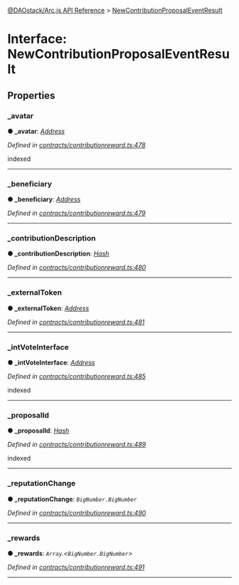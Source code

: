 [@DAOstack/Arc.js API Reference](../README.md) > [NewContributionProposalEventResult](../interfaces/newcontributionproposaleventresult.md)



# Interface: NewContributionProposalEventResult


## Properties
<a id="_avatar"></a>

###  _avatar

**●  _avatar**:  *[Address](../#address)* 

*Defined in [contracts/contributionreward.ts:478](https://github.com/daostack/arc.js/blob/0fff6d4/lib/contracts/contributionreward.ts#L478)*



indexed




___

<a id="_beneficiary"></a>

###  _beneficiary

**●  _beneficiary**:  *[Address](../#address)* 

*Defined in [contracts/contributionreward.ts:479](https://github.com/daostack/arc.js/blob/0fff6d4/lib/contracts/contributionreward.ts#L479)*





___

<a id="_contributiondescription"></a>

###  _contributionDescription

**●  _contributionDescription**:  *[Hash](../#hash)* 

*Defined in [contracts/contributionreward.ts:480](https://github.com/daostack/arc.js/blob/0fff6d4/lib/contracts/contributionreward.ts#L480)*





___

<a id="_externaltoken"></a>

###  _externalToken

**●  _externalToken**:  *[Address](../#address)* 

*Defined in [contracts/contributionreward.ts:481](https://github.com/daostack/arc.js/blob/0fff6d4/lib/contracts/contributionreward.ts#L481)*





___

<a id="_intvoteinterface"></a>

###  _intVoteInterface

**●  _intVoteInterface**:  *[Address](../#address)* 

*Defined in [contracts/contributionreward.ts:485](https://github.com/daostack/arc.js/blob/0fff6d4/lib/contracts/contributionreward.ts#L485)*



indexed




___

<a id="_proposalid"></a>

###  _proposalId

**●  _proposalId**:  *[Hash](../#hash)* 

*Defined in [contracts/contributionreward.ts:489](https://github.com/daostack/arc.js/blob/0fff6d4/lib/contracts/contributionreward.ts#L489)*



indexed




___

<a id="_reputationchange"></a>

###  _reputationChange

**●  _reputationChange**:  *`BigNumber.BigNumber`* 

*Defined in [contracts/contributionreward.ts:490](https://github.com/daostack/arc.js/blob/0fff6d4/lib/contracts/contributionreward.ts#L490)*





___

<a id="_rewards"></a>

###  _rewards

**●  _rewards**:  *`Array`.<`BigNumber.BigNumber`>* 

*Defined in [contracts/contributionreward.ts:491](https://github.com/daostack/arc.js/blob/0fff6d4/lib/contracts/contributionreward.ts#L491)*





___


